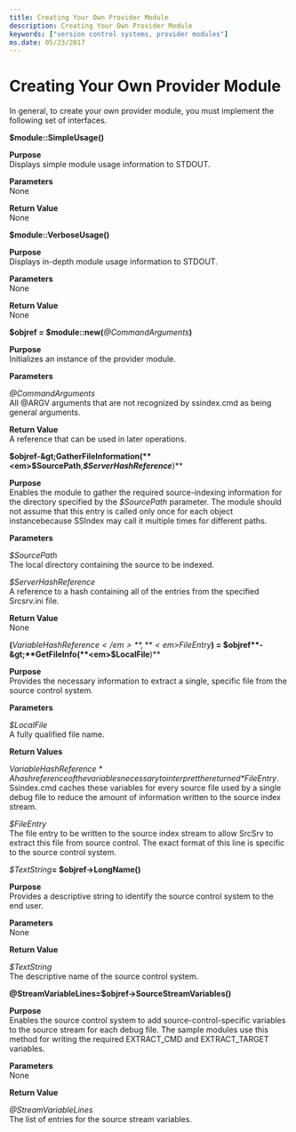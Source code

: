 ```yaml
---
title: Creating Your Own Provider Module
description: Creating Your Own Provider Module
keywords: ["version control systems, provider modules"]
ms.date: 05/23/2017
---
```


# Creating Your Own Provider Module


In general, to create your own provider module, you must implement the following set of interfaces.

<span id="_module__SimpleUsage__"></span><span id="_module__simpleusage__"></span><span id="_MODULE__SIMPLEUSAGE__"></span>**$module::SimpleUsage()**  

<span id="Purpose"></span><span id="purpose"></span><span id="PURPOSE"></span>**Purpose**  
Displays simple module usage information to STDOUT.

<span id="Parameters"></span><span id="parameters"></span><span id="PARAMETERS"></span>**Parameters**  
None

<span id="Return_Value"></span><span id="return_value"></span><span id="RETURN_VALUE"></span>**Return Value**  
None

<span id="_module__VerboseUsage__"></span><span id="_module__verboseusage__"></span><span id="_MODULE__VERBOSEUSAGE__"></span>**$module::VerboseUsage()**  

<span id="Purpose"></span><span id="purpose"></span><span id="PURPOSE"></span>**Purpose**  
Displays in-depth module usage information to STDOUT.

<span id="Parameters"></span><span id="parameters"></span><span id="PARAMETERS"></span>**Parameters**  
None

<span id="Return_Value"></span><span id="return_value"></span><span id="RETURN_VALUE"></span>**Return Value**  
None

<span id="_objref____module__new__CommandArguments_"></span><span id="_objref____module__new__commandarguments_"></span><span id="_OBJREF____MODULE__NEW__COMMANDARGUMENTS_"></span>**$objref = $module::new(**<em>@CommandArguments</em>**)**  

<span id="Purpose"></span><span id="purpose"></span><span id="PURPOSE"></span>**Purpose**  
Initializes an instance of the provider module.

<span id="Parameters"></span><span id="parameters"></span><span id="PARAMETERS"></span>**Parameters**  

<span id="_CommandArguments"></span><span id="_commandarguments"></span><span id="_COMMANDARGUMENTS"></span><em>@CommandArguments</em>  
All @ARGV arguments that are not recognized by ssindex.cmd as being general arguments.

<span id="Return_Value"></span><span id="return_value"></span><span id="RETURN_VALUE"></span>**Return Value**  
A reference that can be used in later operations.

<span id="_objref-_GatherFileInformation__SourcePath__ServerHashReference_"></span><span id="_objref-_gatherfileinformation__sourcepath__serverhashreference_"></span><span id="_OBJREF-_GATHERFILEINFORMATION__SOURCEPATH__SERVERHASHREFERENCE_"></span>**$objref-&gt;GatherFileInformation(**<em>$SourcePath</em>**,**<em>$ServerHashReference</em>**)**  

<span id="Purpose"></span><span id="purpose"></span><span id="PURPOSE"></span>**Purpose**  
Enables the module to gather the required source-indexing information for the directory specified by the *$SourcePath* parameter. The module should not assume that this entry is called only once for each object instancebecause SSIndex may call it multiple times for different paths.

<span id="Parameters"></span><span id="parameters"></span><span id="PARAMETERS"></span>**Parameters**  

<span id="_SourcePath"></span><span id="_sourcepath"></span><span id="_SOURCEPATH"></span>*$SourcePath*  
The local directory containing the source to be indexed.

<span id="_ServerHashReference"></span><span id="_serverhashreference"></span><span id="_SERVERHASHREFERENCE"></span>*$ServerHashReference*  
A reference to a hash containing all of the entries from the specified Srcsrv.ini file.

<span id="Return_Value"></span><span id="return_value"></span><span id="RETURN_VALUE"></span>**Return Value**  
None

<span id="__VariableHashReference__FileEntry_____objref-_GetFileInfo__LocalFile_"></span><span id="__variablehashreference__fileentry_____objref-_getfileinfo__localfile_"></span><span id="__VARIABLEHASHREFERENCE__FILEENTRY_____OBJREF-_GETFILEINFO__LOCALFILE_"></span>**(**<em>$VariableHashReference</em>**,**<em>$FileEntry</em>**) = $objref**-&gt;**GetFileInfo(**<em>$LocalFile</em>**)**  

<span id="Purpose"></span><span id="purpose"></span><span id="PURPOSE"></span>**Purpose**  
Provides the necessary information to extract a single, specific file from the source control system.

<span id="Parameters"></span><span id="parameters"></span><span id="PARAMETERS"></span>**Parameters**  

<span id="_LocalFile"></span><span id="_localfile"></span><span id="_LOCALFILE"></span>*$LocalFile*  
A fully qualified file name.

<span id="Return_Values"></span><span id="return_values"></span><span id="RETURN_VALUES"></span>**Return Values**  

<span id="_VariableHashReference"></span><span id="_variablehashreference"></span><span id="_VARIABLEHASHREFERENCE"></span>*$VariableHashReference*  
A hash reference of the variables necessary to interpret the returned *$FileEntry*. Ssindex.cmd caches these variables for every source file used by a single debug file to reduce the amount of information written to the source index stream.

<span id="_FileEntry"></span><span id="_fileentry"></span><span id="_FILEENTRY"></span>*$FileEntry*  
The file entry to be written to the source index stream to allow SrcSrv to extract this file from source control. The exact format of this line is specific to the source control system.

<span id="_TextString___objref-_LongName__"></span><span id="_textstring___objref-_longname__"></span><span id="_TEXTSTRING___OBJREF-_LONGNAME__"></span><em>$TextString</em>**= $objref-&gt;LongName()**  

<span id="Purpose"></span><span id="purpose"></span><span id="PURPOSE"></span>**Purpose**  
Provides a descriptive string to identify the source control system to the end user.

<span id="Parameters"></span><span id="parameters"></span><span id="PARAMETERS"></span>**Parameters**  
None

<span id="Return_Value"></span><span id="return_value"></span><span id="RETURN_VALUE"></span>**Return Value**  

<span id="_TextString"></span><span id="_textstring"></span><span id="_TEXTSTRING"></span>*$TextString*  
The descriptive name of the source control system.

<span id="_StreamVariableLines__objref-_SourceStreamVariables__"></span><span id="_streamvariablelines__objref-_sourcestreamvariables__"></span><span id="_STREAMVARIABLELINES__OBJREF-_SOURCESTREAMVARIABLES__"></span><strong>@StreamVariableLines=$objref-&gt;SourceStreamVariables()</strong>  

<span id="Purpose"></span><span id="purpose"></span><span id="PURPOSE"></span>**Purpose**  
Enables the source control system to add source-control-specific variables to the source stream for each debug file. The sample modules use this method for writing the required EXTRACT\_CMD and EXTRACT\_TARGET variables.

<span id="Parameters"></span><span id="parameters"></span><span id="PARAMETERS"></span>**Parameters**  
None

<span id="Return_Value"></span><span id="return_value"></span><span id="RETURN_VALUE"></span>**Return Value**  

<span id="_StreamVariableLines"></span><span id="_streamvariablelines"></span><span id="_STREAMVARIABLELINES"></span><em>@StreamVariableLines</em>  
The list of entries for the source stream variables.

 

 





